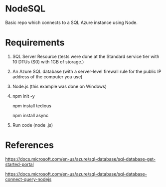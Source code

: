 # NodeSQL
Basic repo which connects to a SQL Azure instance using Node.

# Requirements
1.  SQL Server Resource
    (tests were done at the Standard service tier with 10 DTUs (S0) with 1GB of storage.)
    
2.  An Azure SQL database
    (with a server-level firewall rule for the public IP address of the computer you use)
    
3.  Node.js
    (this example was done on Windows)
    
4.  npm init -y

    npm install tedious
    
    npm install async
    
5.  Run code
  (node <FILENAME>.js)

# References
https://docs.microsoft.com/en-us/azure/sql-database/sql-database-get-started-portal

https://docs.microsoft.com/en-us/azure/sql-database/sql-database-connect-query-nodejs
